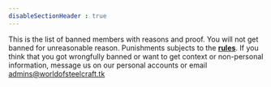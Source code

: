 ```yaml
---
disableSectionHeader : true
---
```

This is the list of banned members with reasons and proof. You will not get banned for unreasonable reason.
Punishments subjects to the **[rules](/rules)**.
If you think that you got wrongfully banned or want to get context or non-personal information, message us on our personal accounts or email [admins@worldofsteelcraft.tk](mailto:admins@worldofsteelcraft.tk)
